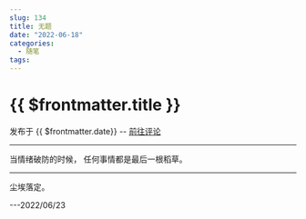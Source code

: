 ```yaml
---
slug: 134
title: 无题
date: "2022-06-18"
categories: 
  - 随笔
tags: 
---
```



# {{ $frontmatter.title }}

发布于 {{ $frontmatter.date}} -- [前往评论](https://zishu.me)

---

当情绪破防的时候，
任何事情都是最后一根稻草。

---

尘埃落定。

---2022/06/23